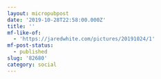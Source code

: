 ```yaml
---
layout: micropubpost
date: '2019-10-28T22:58:00.000Z'
title: ''
mf-like-of:
  - 'https://jaredwhite.com/pictures/20191024/1'
mf-post-status:
  - published
slug: '82680'
category: social
---
```

